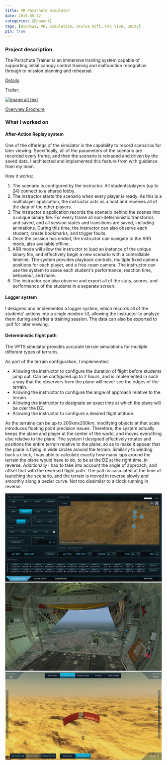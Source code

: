 ```yaml
---
title: VR Parachute Simulator
date: 2019-05-22
categories: [Pennant]
tags: [Windows, VR, Simulation, Oculus Rift, HTC Vive, Unity]
pin: true
---
```



### Project description
The Parachute Trainer is an immersive training system capable of supporting initial canopy control training and malfunction recognition through to mission planning and rehearsal.

[Details](https://www.pennantplc.com/parachute-trainer/#)

Trailer:

[![Image alt text](https://img.youtube.com/vi/suy02gP9J1Y/0.jpg)](https://www.youtube.com/watch?v=suy02gP9J1Y)

[Overview Brochure](https://www.pennantplc.com/wp-content/uploads/2023/09/Parachute_Trainer_2023.pdf)

### What I worked on
#### After-Action Replay system
One of the offerings of the simulator is the capability to record scenarios for later viewing. Specifically, all of the parameters of the scenario are recorded every frame, and then the scenario is reloaded and driven by the saved data. I architected and implemented this feature from with guidance from my team. 

How it works:
 
1. The scenario is configured by the instructor. All students/players (up to 24) connect to a shared lobby.
2. The instructor starts the scenario when every player is ready. As this is a multiplayer application, the instructor acts as a host and receives all of the data of the other players.
3. The instructor's application records the scenario behind the scenes into a unique binary file. For every frame all non-deterministic transforms and saved, and all session states and transitions are saved, including animations. During this time, the instructor can also observe each student, create bookmarks, and trigger faults.
4. Once the session has ended, the instructor can navigate to the ARR mode, also available offline. 
5. ARR mode will allow the instructor to load an instance of the unique binary file, and effectively begin a new scenario with a controllable timeline. The system provides playback controls, multiple fixed camera positions for each player, and a free-roam camera. The instructor can use the system to asses each student's performance, reaction time, behaviour, and more.
6. The instructor can also observe and export all of the stats, scores, and performance of the students in a separate screen.

#### Logger system
I designed and implemented a logger system, which records all of the students' actions into a single modern UI, allowing the instructor to analyze them during and after a training session. The data can also be exported to .pdf for later viewing.

#### Deterministic flight path
The VPTS simulator provides accurate terrain simulations for multiple different types of terrains.

As part of the terrain configuration, I implemented:
- Allowing the instructor to configure the duration of flight before students jump out. Can be configured up to 2 hours, and is implemented in such a way that the observers from the plane will never see the edges of the terrain. 
- Allowing the instructor to configure the angle of approach relative to the terrain.
- Allowing the instructor to designate an exact time at which the plane will be over the DZ.
- Allowing the instructor to configure a desired flight altitude.

As the terrains can be up to 200kmx200km, modifying objects at that scale introduces floating point precision issues. Therefore, the system actually keeps the plane and player at the center of the world, and moves everything else relative to the plane. The system I designed effectively rotates and positions the entire terrain relative to the plane, so as to make it appear that the plane is flying in wide circles around the terrain. Similarly to winding back a clock, I was able to calculate exactly how many laps around the terrain the plane would have to do, to be at the DZ at the right time, in reverse. Additionally I had to take into account the angle of approach, and offset that with the reversed flight path. The path is calculated at the time of launching the scenario, and the terrain is moved in reverse slowly and smoothly along a bezier curve. Not too dissimilar to a clock running in reverse.

![Scenario Setup](/assets/images/pennant/VPTS_scenario_setup.png "Scenario Setup")
![In-game view of students going out](/assets/images/pennant/VPTS_jump.png "In-game view of students going out")
![Instructor View during scenario](/assets/images/pennant/VPTS_mcs_ingame.png "Instructor view during scenario")


